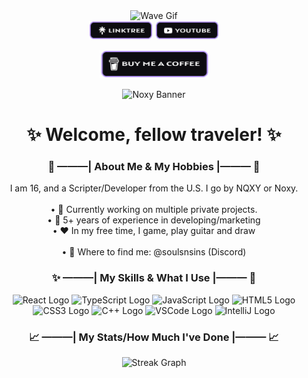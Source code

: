 <div align="center">
  <img height="90" src="https://media.giphy.com/media/hvRJCLFzcasrR4ia7z/giphy.gif" alt="Wave Gif" />
</div>

<div align="center">
  <a href="https://linktr.ee/nqxyy"><img src="./images/linktreeBadge.png" height="30" alt="Linktree Logo" /></a>
  <a href="https://youtube.com/@nqxyy"><img src="./images/youtubeBadge.png" height="30" alt="YouTube Logo" /></a>

  <p align="center">
    <a href="https://www.buymeacoffee.com/zed0" target="_blank"><img src="./images/bmacBadge.png" alt="Buy Me A Coffee" height="45" width="175"></a>
  </p>
</div>

<div align="center">
  <img src="./images/NoxyBannerr.png" alt="Noxy Banner" />
</div>

<h1 align="center">✨ Welcome, fellow traveler! ✨</h1>

<div align="center">
  <h3>👀 ———| About Me & My Hobbies |——— 👀</h3>
  
  <p>
    I am 16, and a Scripter/Developer from the U.S. I go by NQXY or Noxy.<br><br>
    • 🎃 Currently working on multiple private projects.<br>
    • 📑 5+ years of experience in developing/marketing<br>
    • ❤️ In my free time, I game, play guitar and draw<br><br>
    • 📨 Where to find me: @soulsnsins (Discord)
  </p>
  
  <h3>✨ ———| My Skills & What I Use |——— 🌟</h3>
  
  <div>
    <img src="https://cdn.jsdelivr.net/gh/devicons/devicon/icons/react/react-original-wordmark.svg" height="40" alt="React Logo" />
    <img src="https://cdn.jsdelivr.net/gh/devicons/devicon/icons/typescript/typescript-original.svg" height="40" alt="TypeScript Logo" />
    <img src="https://cdn.jsdelivr.net/gh/devicons/devicon/icons/javascript/javascript-original.svg" height="40" alt="JavaScript Logo" />
    <img src="https://cdn.jsdelivr.net/gh/devicons/devicon/icons/html5/html5-original-wordmark.svg" height="40" alt="HTML5 Logo" />
    <img src="https://cdn.jsdelivr.net/gh/devicons/devicon/icons/css3/css3-original-wordmark.svg" height="40" alt="CSS3 Logo" />
    <img src="https://cdn.jsdelivr.net/gh/devicons/devicon/icons/cplusplus/cplusplus-original.svg" height="40" alt="C++ Logo" />
    <img src="https://cdn.jsdelivr.net/gh/devicons/devicon/icons/vscode/vscode-original.svg" height="40" alt="VSCode Logo" />
    <img src="https://cdn.jsdelivr.net/gh/devicons/devicon/icons/intellij/intellij-original.svg" height="40" alt="IntelliJ Logo" />
  </div>
  
  <h3>📈 ———| My Stats/How Much I've Done |——— 📈</h3>
</div>


<div align="center">
  <img src="https://streak-stats.demolab.com?user=nqxyy&theme=meta-light&hide_border=true&border_radius=15" height="220" alt="Streak Graph" />
</div>
